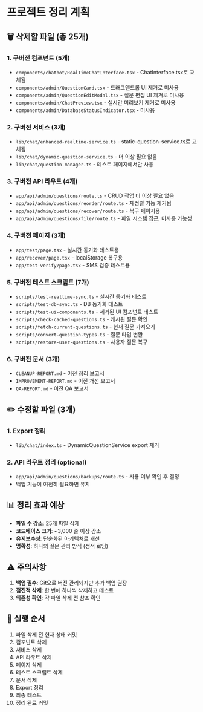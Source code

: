 # 프로젝트 정리 계획

## 🗑️ 삭제할 파일 (총 25개)

### 1. 구버전 컴포넌트 (5개)
- `components/chatbot/RealTimeChatInterface.tsx` - ChatInterface.tsx로 교체됨
- `components/admin/QuestionCard.tsx` - 드래그앤드롭 UI 제거로 미사용
- `components/admin/QuestionEditModal.tsx` - 질문 편집 UI 제거로 미사용
- `components/admin/ChatPreview.tsx` - 실시간 미리보기 제거로 미사용
- `components/admin/DatabaseStatusIndicator.tsx` - 미사용

### 2. 구버전 서비스 (3개)
- `lib/chat/enhanced-realtime-service.ts` - static-question-service.ts로 교체됨
- `lib/chat/dynamic-question-service.ts` - 더 이상 필요 없음
- `lib/chat/question-manager.ts` - 테스트 페이지에서만 사용

### 3. 구버전 API 라우트 (4개)
- `app/api/admin/questions/route.ts` - CRUD 작업 더 이상 필요 없음
- `app/api/admin/questions/reorder/route.ts` - 재정렬 기능 제거됨
- `app/api/admin/questions/recover/route.ts` - 복구 페이지용
- `app/api/admin/questions/file/route.ts` - 파일 시스템 접근, 미사용 가능성

### 4. 구버전 페이지 (3개)
- `app/test/page.tsx` - 실시간 동기화 테스트용
- `app/recover/page.tsx` - localStorage 복구용
- `app/test-verify/page.tsx` - SMS 검증 테스트용

### 5. 구버전 테스트 스크립트 (7개)
- `scripts/test-realtime-sync.ts` - 실시간 동기화 테스트
- `scripts/test-db-sync.ts` - DB 동기화 테스트
- `scripts/test-ui-components.ts` - 제거된 UI 컴포넌트 테스트
- `scripts/check-cached-questions.ts` - 캐시된 질문 확인
- `scripts/fetch-current-questions.ts` - 현재 질문 가져오기
- `scripts/convert-question-types.ts` - 질문 타입 변환
- `scripts/restore-user-questions.ts` - 사용자 질문 복구

### 6. 구버전 문서 (3개)
- `CLEANUP-REPORT.md` - 이전 정리 보고서
- `IMPROVEMENT-REPORT.md` - 이전 개선 보고서
- `QA-REPORT.md` - 이전 QA 보고서

## ✏️ 수정할 파일 (3개)

### 1. Export 정리
- `lib/chat/index.ts` - DynamicQuestionService export 제거

### 2. API 라우트 정리 (optional)
- `app/api/admin/questions/backups/route.ts` - 사용 여부 확인 후 결정
- 백업 기능이 여전히 필요하면 유지

## 📊 정리 효과 예상

- **파일 수 감소**: 25개 파일 삭제
- **코드베이스 크기**: ~3,000 줄 이상 감소
- **유지보수성**: 단순화된 아키텍처로 개선
- **명확성**: 하나의 질문 관리 방식 (정적 로딩)

## ⚠️ 주의사항

1. **백업 필수**: Git으로 버전 관리되지만 추가 백업 권장
2. **점진적 삭제**: 한 번에 하나씩 삭제하고 테스트
3. **의존성 확인**: 각 파일 삭제 전 참조 확인

## 🔄 실행 순서

1. 파일 삭제 전 현재 상태 커밋
2. 컴포넌트 삭제
3. 서비스 삭제
4. API 라우트 삭제
5. 페이지 삭제
6. 테스트 스크립트 삭제
7. 문서 삭제
8. Export 정리
9. 최종 테스트
10. 정리 완료 커밋
